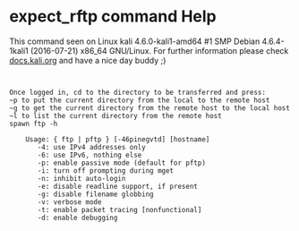 # expect_rftp command Help

 This command seen on Linux kali 4.6.0-kali1-amd64 #1 SMP Debian 4.6.4-1kali1 (2016-07-21) x86_64 GNU/Linux. For further information please check [docs.kali.org](docs.kali.org) and have a nice day buddy ;) 

~~~


Once logged in, cd to the directory to be transferred and press:
~p to put the current directory from the local to the remote host
~g to get the current directory from the remote host to the local host
~l to list the current directory from the remote host
spawn ftp -h

	Usage: { ftp | pftp } [-46pinegvtd] [hostname]
	   -4: use IPv4 addresses only
	   -6: use IPv6, nothing else
	   -p: enable passive mode (default for pftp)
	   -i: turn off prompting during mget
	   -n: inhibit auto-login
	   -e: disable readline support, if present
	   -g: disable filename globbing
	   -v: verbose mode
	   -t: enable packet tracing [nonfunctional]
	   -d: enable debugging


~~~
